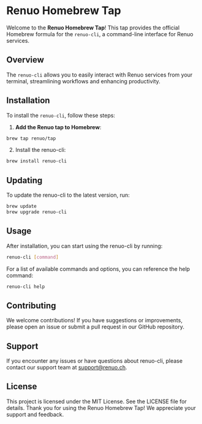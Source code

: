 # Renuo Homebrew Tap

Welcome to the **Renuo Homebrew Tap**! This tap provides the official Homebrew formula for the `renuo-cli`, a command-line interface for Renuo services.

## Overview

The `renuo-cli` allows you to easily interact with Renuo services from your terminal, streamlining workflows and enhancing productivity.

## Installation

To install the `renuo-cli`, follow these steps:

1. **Add the Renuo tap to Homebrew**:

```bash
brew tap renuo/tap
```
2.	Install the ⁠renuo-cli:
```bash
brew install renuo-cli
```

## Updating
To update the ⁠renuo-cli to the latest version, run:
```bash
brew update
brew upgrade renuo-cli
```

## Usage
After installation, you can start using the ⁠renuo-cli by running:
```bash
renuo-cli [command]
```
For a list of available commands and options, you can reference the help command:
```bash
renuo-cli help
```

## Contributing

We welcome contributions! If you have suggestions or improvements, please open an issue or submit a pull request in our GitHub repository.

## Support

If you encounter any issues or have questions about ⁠renuo-cli, please contact our support team at support@renuo.ch.

## License

This project is licensed under the MIT License. See the LICENSE file for details.
Thank you for using the Renuo Homebrew Tap! We appreciate your support and feedback.
